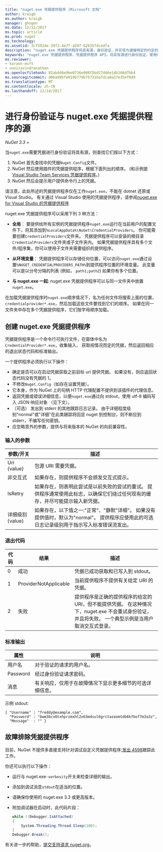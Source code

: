 ```yaml
---
title: "nuget.exe 凭据提供程序 |Microsoft 文档"
author: kraigb
ms.author: kraigb
manager: ghogen
ms.date: 12/12/2017
ms.topic: article
ms.prod: nuget
ms.technology: 
ms.assetid: 3cf592de-39f2-4e7f-a597-62635fdcedfa
description: "nuget.exe 凭据提供程序将具有源，身份验证，并实现为遵循特定的约定的命令行可执行文件。"
keywords: "nuget.exe 凭据提供程序，凭据提供程序 API，将具有源进行身份验证，使用库进行身份验证"
ms.reviewer:
- karann-msft
- unniravindranathan
ms.openlocfilehash: 82ab4d6e9be0736e008f5bd27d46e1db166d7bb4
ms.sourcegitcommit: d0ba99bfe019b779b75731bafdca8a37e35ef0d9
ms.translationtype: MT
ms.contentlocale: zh-CN
ms.lasthandoff: 12/14/2017
---
```

# <a name="authenticating-feeds-with-nugetexe-credential-providers"></a>进行身份验证与 nuget.exe 凭据提供程序的源

*NuGet 3.3 +*

当`nuget.exe`需要凭据进行身份验证将具有源，则查找它们按以下方式：

1. NuGet 首先查找中的凭据`Nuget.Config`文件。
1. NuGet 然后使用插件的凭据提供程序，根据下面列出的顺序。 (和示例是[Visual Studio Team Services 凭据提供程序](https://www.visualstudio.com/docs/package/get-started/nuget/auth#vsts-credential-provider)。)
1. NuGet 然后会提示用户提供命令行上的凭据。

请注意，此处所述的凭据提供程序仅在工作`nuget.exe`，不能在 dotnet 还原或 Visual Studio。 有关通过 Visual Studio 使用的凭据提供程序，请参阅[nuget.exe for Visual Studio 的凭据提供程序](nuget-credential-providers-for-visual-studio.md)

nuget.exe 凭据提供程序可以采用下列 3 种方法：

- **全局**： 要提供给所有实例的凭据提供程序`nuget.exe`运行在当前用户的配置文件下，将其添加到`%LocalAppData%\NuGet\CredentialProviders`。 你可能需要创建`CredentialProviders`文件夹。 凭据提供程序可以安装的根目录`CredentialProviders`文件夹或子文件夹内。 如果凭据提供程序具有多个文件/程序集，你可以使用子文件夹需要组织的提供程序。

- **从环境变量**： 凭据提供程序可以存储任何位置，可以访问`nuget.exe`通过设置`%NUGET_CREDENTIALPROVIDERS_PATH%`到提供程序位置的环境变量。 此变量可以是以分号分隔的列表 (例如， `path1;path2`) 如果你有多个位置。

- **与 nuget.exe 一起**: nuget.exe 凭据提供程序可以与同一文件夹中放置`nuget.exe`。

在加载凭据提供程序时`nuget.exe`顺序情况下，名为任何文件将搜索上面的位置， `credentialprovider*.exe`，然后加载这些文件要找到它们的顺序。 如果在同一文件夹中存在多个凭据提供程序，它们按字母顺序加载。

## <a name="creating-a-nugetexe-credential-provider"></a>创建 nuget.exe 凭据提供程序

凭据提供程序是一个命令行可执行文件，在窗体中名为`CredentialProvider*.exe`，收集输入、 获取视情况而定的凭据，然后返回相应的退出状态代码和标准输出。

一个提供程序必须执行以下操作：

- 确定是否可以在启动凭据获取之前目标 uri 提供凭据。 如果没有，则应返回状态代码没有凭据的 1。
- 不修改`Nuget.Config`（如存在设置凭据）。
- 它本身，作为 NuGet 上的句柄 HTTP 代理配置不提供到该插件的代理信息。
- 返回凭据或错误详细信息，以便`nuget.exe`通过向 stdout，使用 utf-8 编码写入 JSON 响应对象 （见下文）。
- （可选） 发出到 stderr 的其他跟踪日志记录。 由于详细程度级别"normal"或"详细"在此类跟踪将回显 nuget 到控制台，则不断应到 stderr，不编写任何密钥。
- 应忽略意外的参数，提供与将来版本的 NuGet 的向前兼容性。

### <a name="input-parameters"></a>输入的参数

| 参数/开关 |描述|
|----------------|-----------|
| Uri {value} | 包源 URI 需要凭据。|
| 非交互式 | 如果存在，则提供程序不会颁发交互式提示。 |
| IsRetry | 如果存在，则表明此尝试是以前失败的尝试的重试。 提供程序通常使用此标志，以确保它们绕过任何现有的缓存，并尽可能提示输入新凭据。|
| 详细级别 {value} | 如果存在，以下值之一:"正常"、"静默"详细"。 如果没有提供值时，默认为"normal"。 提供程序应使用此的可选日志记录级别用于指示写入标准错误流发出。 |

### <a name="exit-codes"></a>退出代码

| 代码 |结果 | 描述 |
|----------------|-----------|-----------|
| 0 | 成功 | 凭据已成功获取和已写入到 stdout。|
| 1 | ProviderNotApplicable | 当前提供程序不提供有关给定 URI 的凭据。|
| 2 | 失败 | 提供程序是正确的提供程序的给定的 URI，但不能提供凭据。 在这种情况下，nuget.exe 不会重试身份验证，并且将失败。 一个典型示例是当用户取消交互式登录。 |

### <a name="standard-output"></a>标准输出

| 属性 |说明|
|----------------|-----------|
| 用户名 | 对于验证的请求的用户名。|
| Password | 经过身份验证请求密码。|
| 消息 | 有关响应，仅用于在故障情况下显示更多细节的可选详细信息。 |

示例 stdout:

    { "Username" : "freddy@example.com",
      "Password" : "bwm3bcx6txhprzmxhl2x63mdsul6grctazoomtdb6kfbof7m3a3z",
      "Message"  : "" }

## <a name="troubleshooting-a-credential-provider"></a>故障排除凭据提供程序

目前，NuGet 不提供多直接支持针对调试自定义凭据提供程序;[发出 4598](https://github.com/NuGet/Home/issues/4598)跟踪此工作。

你还可以执行以下操作：

- 运行与 nuget.exe`-verbosity`开关来检查详细的输出。
- 添加到调试消息`stdout`在适当的位置。
- 请确保你使用的 nuget.exe 3.3 或更高版本。
- 附加调试器在启动时，此代码片段：

    ```cs
    while (!Debugger.IsAttached)
    {
        System.Threading.Thread.Sleep(100);
    }
    Debugger.Break();
    ```

有关进一步的帮助，[提交支持请求 nuget.org](https://www.nuget.org/policies/Contact)。
